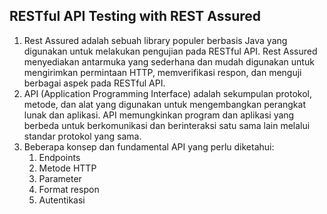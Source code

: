 ## RESTful API Testing with REST Assured

1. Rest Assured adalah sebuah library populer berbasis Java yang digunakan untuk melakukan pengujian pada RESTful API. Rest Assured menyediakan antarmuka yang sederhana dan mudah digunakan untuk mengirimkan permintaan HTTP, memverifikasi respon, dan menguji berbagai aspek pada RESTful API.
2. API (Application Programming Interface) adalah sekumpulan protokol, metode, dan alat yang digunakan untuk mengembangkan perangkat lunak dan aplikasi. API memungkinkan program dan aplikasi yang berbeda untuk berkomunikasi dan berinteraksi satu sama lain melalui standar protokol yang sama.
3. Beberapa konsep dan fundamental API yang perlu diketahui:
    1. Endpoints
    2. Metode HTTP
    3. Parameter
    4. Format respon
    5. Autentikasi